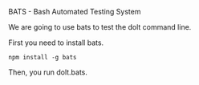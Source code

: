BATS - Bash Automated Testing System

We are going to use bats to test the dolt command line. 

First you need to install bats. 
```
npm install -g bats
```
Then, you run dolt.bats. 